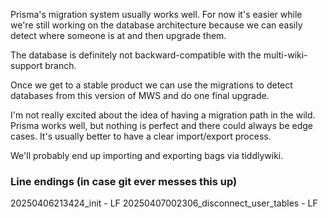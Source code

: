 Prisma's migration system usually works well. For now it's easier while we're still working on the database architecture because we can easily detect where someone is at and then upgrade them. 

The database is definitely not backward-compatible with the multi-wiki-support branch. 

Once we get to a stable product we can use the migrations to detect databases from this version of MWS and do one final upgrade.

I'm not really excited about the idea of having a migration path in the wild. Prisma works well, but nothing is perfect and there could always be edge cases. It's usually better to have a clear import/export process. 

We'll probably end up importing and exporting bags via tiddlywiki.

### Line endings (in case git ever messes this up)

20250406213424_init - LF
20250407002306_disconnect_user_tables - LF

